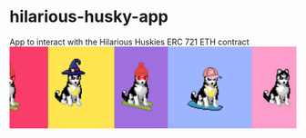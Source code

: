 # hilarious-husky-app
 App to interact with the Hilarious Huskies ERC 721 ETH contract
![huskies banner](src/media/banner.jpg)
